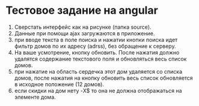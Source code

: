 # Тестовое задание на angular

1. Сверстать интерфейс как на рисунке (папка source).
2. Данные при помощи ajax загружаются в приложение.
3. при вводе текста в поле поиска и нажатии кнопки поиска идет фильтр домов по их адресу (adrss), без обращение к серверу.
4. На ваше усмотрение, кнопку обновить. После нажатия должно удалятся содержание текстового поля и обновляться весь список домов.
5. при нажатие на область сердечка этот дом удаляется со списка домов,
   после нажатия на кнопку обновить весь список обновляется в исходное положение (12 домов).
6. если скидки на дом нету -X$ то она не должна отображаться на элементе дома.

